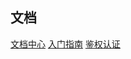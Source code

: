 ## 文档
[文档中心](https://cloud.baidu.com/doc/index.html)
[入门指南](https://cloud.baidu.com/doc/StartGuide/index.html)
[鉴权认证](https://cloud.baidu.com/doc/Reference/s/Njwvz1wot)